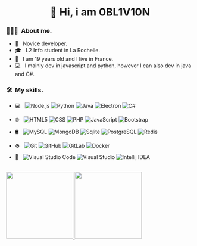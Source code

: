 <h1 align="center">👋 Hi, i am 0BL1V10N</h1>

<h3> 👨🏻‍💻 &nbsp;About me.</h3>

- 🔰 &nbsp; Novice developer.
- 🎓 &nbsp; L2 Info student in La Rochelle.
- 🎂 &nbsp; I am 19 years old and I live in France.
- 💻 &nbsp; I mainly dev in javascript and python, however I can also dev in java and C#.

<h3> 🛠 &nbsp;My skills.</h3>

- 💻 &nbsp;
  ![Node.js](https://img.shields.io/badge/-Node.js-333333?style=flat&logo=node.js)
  ![Python](https://img.shields.io/badge/-Python-333333?style=flat&logo=python)
  ![Java](https://img.shields.io/badge/-Java-333333?style=flat&logo=openjdk)
  ![Electron](https://img.shields.io/badge/-Electron-333333?style=flat&logo=electron)
  ![C#](https://img.shields.io/badge/-CS-333333?style=flat&logo=C#3&logoColor=1572B6)

- 🌐 &nbsp;
  ![HTML5](https://img.shields.io/badge/-HTML5-333333?style=flat&logo=HTML5)
  ![CSS](https://img.shields.io/badge/-CSS-333333?style=flat&logo=CSS3&logoColor=1572B6)
  ![PHP](https://img.shields.io/badge/-PHP-333333?style=flat&logo=php)
  ![JavaScript](https://img.shields.io/badge/-JavaScript-333333?style=flat&logo=javascript)
  ![Bootstrap](https://img.shields.io/badge/-Bootstrap-333333?style=flat&logo=bootstrap&logoColor=563D7C)
  
- 🛢 &nbsp;
  ![MySQL](https://img.shields.io/badge/-MySQL-333333?style=flat&logo=mysql)
  ![MongoDB](https://img.shields.io/badge/-MongoDB-333333?style=flat&logo=mongodb)
  ![Sqlite](https://img.shields.io/badge/-Sqlite-333333?style=flat&logo=sqlite)
  ![PostgreSQL](https://img.shields.io/badge/-PostgreSQL-333333?style=flat&logo=postgresql)
  ![Redis](https://img.shields.io/badge/-Redis-333333?style=flat&logo=redis)
  
- ⚙️ &nbsp;
  ![Git](https://img.shields.io/badge/-Git-333333?style=flat&logo=git)
  ![GitHub](https://img.shields.io/badge/-GitHub-333333?style=flat&logo=github)
  ![GitLab](https://img.shields.io/badge/-GitLab-333333?style=flat&logo=gitlab)
  ![Docker](https://img.shields.io/badge/-Docker-333333?style=flat&logo=docker)
  
- 🔧 &nbsp;
  ![Visual Studio Code](https://img.shields.io/badge/-Visual%20Studio%20Code-333333?style=flat&logo=visualstudiocode&logoColor=007ACC)
  ![Visual Studio](https://img.shields.io/badge/-Visual%20Studio%20-333333?style=flat&logo=visualstudio&logoColor=007ACC)
  ![Intellij IDEA](https://img.shields.io/badge/-Intellij%20IDEA-333333?style=flat&logo=intellij-idea&logoColor=2C2255)


<br/>

<a href="https://github.com/0BL1V10N1">
  <img height="180em" src="https://github-readme-stats.vercel.app/api?username=0BL1V10N1&theme=dark&show_icons=true" />
  <img height="180em" src="https://github-readme-stats.vercel.app/api/top-langs/?username=0BL1V10N1&theme=dark&layout=compact" />
</a>

<br/>
